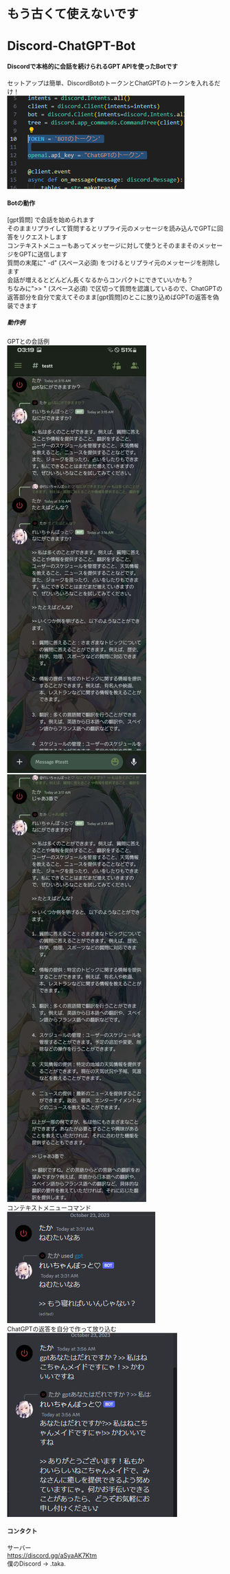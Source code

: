 # もう古くて使えないです
# Discord-ChatGPT-Bot
#### Discordで本格的に会話を続けられるGPT APIを使ったBotです
セットアップは簡単、DiscordBotのトークンとChatGPTのトークンを入れるだけ！  
![1](image/1.png)  
#### Botの動作
[gpt質問] で会話を始められます  
そのままリプライして質問するとリプライ元のメッセージを読み込んでGPTに回答をリクエストします  
コンテキストメニューもあってメッセージに対して使うとそのままそのメッセージをGPTに送信します  
質問の末尾に" -d" (スペース必須) をつけるとリプライ元のメッセージを削除します  
会話が増えるとどんどん長くなるからコンパクトにできていいかも？  
ちなみに">> " (スペース必須) で区切って質問を認識しているので、ChatGPTの返答部分を自分で変えてそのまま[gpt質問]のとこに放り込めばGPTの返答を偽装できます  
##### 動作例
GPTとの会話例  
![2](image/2.jpg)![3](image/3.jpg)    
コンテキストメニューコマンド  
![4](image/4.png)     
ChatGPTの返答を自分で作って放り込む  
![5](image/5.png)
#### コンタクト
サーバー  
https://discord.gg/aSyaAK7Ktm  
僕のDiscord -> .taka.  
